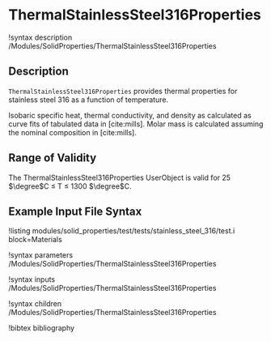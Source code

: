 # ThermalStainlessSteel316Properties

!syntax description /Modules/SolidProperties/ThermalStainlessSteel316Properties

## Description

`ThermalStainlessSteel316Properties` provides thermal properties for
stainless steel 316 as a function of temperature.

Isobaric specific heat, thermal conductivity, and density as calculated as
curve fits of tabulated data in [cite:mills]. Molar mass is calculated assuming the
nominal composition in [cite:mills].

## Range of Validity

The ThermalStainlessSteel316Properties UserObject is valid for
25 $\degree$C $\le$ T $\le$ 1300 $\degree$C.

## Example Input File Syntax

!listing modules/solid_properties/test/tests/stainless_steel_316/test.i block=Materials

!syntax parameters /Modules/SolidProperties/ThermalStainlessSteel316Properties

!syntax inputs /Modules/SolidProperties/ThermalStainlessSteel316Properties

!syntax children /Modules/SolidProperties/ThermalStainlessSteel316Properties

!bibtex bibliography
